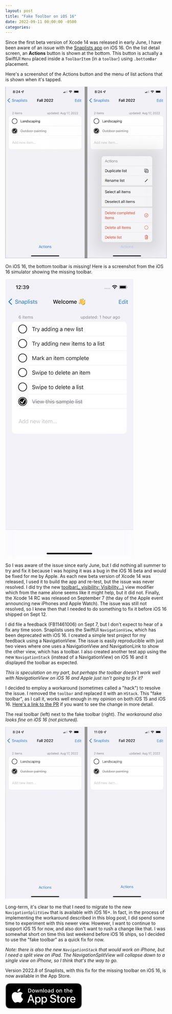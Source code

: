 ```yaml
---
layout: post
title: "Fake Toolbar on iOS 16"
date: 2022-09-11 00:00:00 -0500
categories:
---
```


Since the first beta version of Xcode 14 was released in early June, I have been aware of an issue with the [Snaplists app](/apps/snaplists/) on iOS 16. On the list detail screen, an **Actions** button is shown at the bottom. This button is actually a SwiftUI `Menu` placed inside a `ToolbarItem` (in a `toolbar`) using `.bottomBar` placement. 

Here's a screenshot of the Actions button and the menu of list actions that is shown when it's tapped.

![screenshot of toolbar](/assets/ios-15-real-toolbar.jpg)

On iOS 16, the bottom toolbar is missing! Here is a screenshot from the iOS 16 simulator showing the missing toolbar.

![screenshot of missing toolbar](/assets/ios-16-missing-toolbar.jpg)

So I was aware of the issue since early June, but I did nothing all summer to try and fix it because I was hoping it was a bug in the iOS 16 beta and would be fixed for me by Apple. As each new beta version of Xcode 14 was released, I used it to build the app and re-test, but the issue was never resolved. I did try the new [toolbar(_ visibility: Visibility...)](https://developer.apple.com/documentation/swiftui/view/toolbar(_:for:)) view modifier which from the name alone seems like it might help, but it did not. Finally, the Xcode 14 RC was released on September 7 (the day of the Apple event announcing new iPhones and Apple Watch). The issue was still not resolved, so I knew then that I needed to do something to fix it before iOS 16 shipped on Sept 12.

I did file a feedback (FB11461006) on Sept 7, but I don't expect to hear of a fix any time soon. Snaplists uses the SwiftUI `NavigationView`, which has been deprecated with iOS 16. I created a simple test project for my feedback using a NavigationView. The issue is easily reproducible with just two views where one uses a NavigationView and NavigationLink to show the other view, which has a toolbar. I also created another test app using the new `NavigationStack` (instead of a NavigationView) on iOS 16 and it displayed the toolbar as expected.

_This is speculation on my part, but perhaps the toolbar doesn't work well with NavigationView on iOS 16 and Apple just isn't going to fix it?_

I decided to employ a workaround (sometimes called a "hack") to resolve the issue. I removed the `toolbar` and replaced it with an `HStack`. This "fake toolbar", as I call it, works well enough in my opinion on both iOS 15 and iOS 16.  [Here's a link to the PR](https://github.com/tomhartnett/Snaplists/pull/18) if you want to see the change in more detail.

The real toolbar (left) next to the fake toolbar (right). _The workaround also looks fine on iOS 16 (not pictured)._

![screenshot of toolbars](/assets/ios-15-toolbars-comparison.jpg)

Long-term, it's clear to me that I need to migrate to the new `NavigationSplitView` that is available with iOS 16+. In fact, in the process of implementing the workaround described in this blog post, I did spend some time to experiment with this newer view. However, I want to continue to support iOS 15 for now, and also don't want to rush a change like that. I was somewhat short on time this last weekend before iOS 16 ships, so I decided to use the "fake toolbar" as a quick fix for now.

_Note: there is also the new `NavigationStack` that would work on iPhone, but I need a split view on iPad. The NavigationSplitView will collapse down to a single view on iPhone, so I think that's the way to go._

Version 2022.8 of Snaplists, with this fix for the missing toolbar on iOS 16, is now available in the App Store.

[![Download Link](/assets/Download_on_the_App_Store_Badge_US-UK_RGB_blk_092917.svg)](https://apps.apple.com/mk/app/snaplists-simple-lists-app/id1527429580)